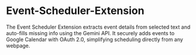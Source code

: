 # Event-Scheduler-Extension
The Event Scheduler Extension extracts event details from selected text and auto-fills missing info using the Gemini API. It securely adds events to Google Calendar with OAuth 2.0, simplifying scheduling directly from any webpage.
